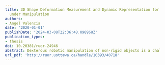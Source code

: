 ```yaml
---
title: 3D Shape Deformation Measurement and Dynamic Representation for Non-Rigid Objects
  under Manipulation
authors:
- Angel Valencia
date: '2020-01-01'
publishDate: '2024-03-08T22:36:48.098968Z'
publication_types:
- thesis
doi: 10.20381/ruor-24946
abstract: Dexterous robotic manipulation of non-rigid objects is a challenging problem but necessary to explore as robots are increasingly interacting with more complex environments in which such objects are frequently present. In particular, common manipulation tasks such as molding clay to a target shape or picking fruits and vegetables for use in the kitchen, require a high-level understanding of the scene and objects. Commonly, the behavior of non-rigid objects is described by a model. Although, well-established modeling techniques are difficult to apply in robotic tasks since objects and their properties are unknown in such unstructured environments. This work proposes a sensing and modeling framework to measure the 3D shape deformation of non-rigid objects. Unlike traditional methods, this framework explores data-driven learning techniques focused on shape representation and deformation dynamics prediction using a graph-based approach. The proposal is validated experimentally, analyzing the performance of the representation model to capture the current state of the non-rigid object shape. In addition, the performance of the prediction model is analyzed in terms of its ability to produce future states of the non-rigid object shape due to the manipulation actions of the robotic system. The results suggest that the representation model is able to produce graphs that closely capture the deformation behavior of the non-rigid object. Whereas, the prediction model produces visually plausible graphs when short-term predictions are required.
url_pdf: 'http://ruor.uottawa.ca/handle/10393/40718'
---
```

